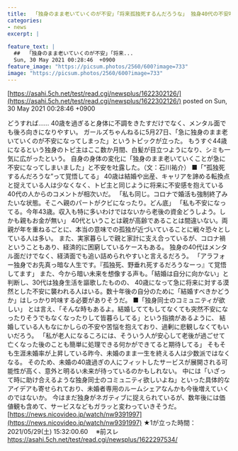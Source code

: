 ```yaml
---
title:  「独身のまま老いていくのが不安」「将来孤独死するんだろうな」 独身40代の不安吐露に共感の声多数 ★8  
categories:
- news
excerpt: |
  
feature_text: |
  ##  「独身のまま老いていくのが不安」「将来...
  Sun, 30 May 2021 00:28:46  +0900
feature_image: "https://picsum.photos/2560/600?image=733"
image: "https://picsum.photos/2560/600?image=733"
---
```


[https://asahi.5ch.net/test/read.cgi/newsplus/1622302126/](https://asahi.5ch.net/test/read.cgi/newsplus/1622302126/)
posted on Sun, 30 May 2021 00:28:46  +0900

<!--more-->

どうすれば…… 40歳を過ぎると身体に不調をきたすだけでなく、メンタル面でも後ろ向きになりやすい。 ガールズちゃんねるに5月27日、「急に独身のまま老いていくのが不安になってしまった」というトピックが立った。 もうすぐ44歳になるという独身のトピ主はここ数か月間、白髪が目立つようになり、シミも一気に広がったという。 自身の身体の変化に「独身のまま老いていくことが急に不安になってしまいました」と不安を吐露した。（文：石川祐介） ■「”孤独死するんだろうな”って覚悟してる」 40歳は結婚や出産、キャリアを諦める転換点と捉えている人は少なくなく、トピ主と同じように将来に不安感を抱えている40代の人からのコメントが相次いだ。 「私も同じ。コロナで婚活も強制終了みたいな状態。そこへ親のパートがクビになったり。どん底」 「私も不安になってる。今年43歳。収入も特に多いわけではないから老後の資金どうしよう。しかも親もお金が無い」 40代ということは親が高齢であることは間違いない。両親が年を重ねるごとに、本当の意味での孤独が近づいていることに戦々恐々としている人は多い。 また、実家暮らしで親と家計に支え合っているが、コロナ禍ということもあり、経済的に困窮しているケースもある。 独身の40代はメンタル面だけでなく、経済面でも追い詰められやすいと言えるだろう。 「アラフォー独身でお先真っ暗な人生です。『孤独死、野垂れ死するだろうなーっ』て覚悟してます」 また、今から暗い未来を想像する声も。「結婚は自分に向かない」と判断し、30代は独身生活を謳歌したものの、 40歳になって急に将来に対する漠然とした不安に襲われる人はいる。数十年後の自分のために「結婚すべきかどうか」はしっかり吟味する必要がありそうだ。 ■「独身同士のコミュニティが欲しい」 とは言え、「そんな時もあるよ。結婚しててもしてなくても突然不安になったりそうでもなくなったりして皆暮らしてる」という指摘があるように、 結婚している人もなにかしらの不安や苦悩を抱えており、過剰に悲観しなくてもいいだろう。 「私が老人になるころには、そういう人が安心して老後が過ごせて亡くなった後のことも簡単に処理できる何かができてると期待してる」 そもそも生涯未婚率が上昇している昨今、未婚のまま一生を終える人は少数派ではなくなる。 そのため、未婚の40歳過ぎの人にフィットしたサービスが展開される可能性が高く、意外と明るい未来が待っているのかもしれない。 中には「いざって時に助け合えるような独身同士のコミュニティ欲しいよね」といった具体的なアイデアも寄せられており、未婚者専用のルームシェアなんかも今後増えていくのではないか。 今はまだ独身がネガティブに捉えられているが、数年後には価値観も含めて、サービスなどもガラッと変わっていきそうだ。 [https://news.nicovideo.jp/watch/nw9391997](https://news.nicovideo.jp/watch/nw9391997) ★1が立った時間：2021/05/29(土) 15:32:00.60　 ※前スレ https://asahi.5ch.net/test/read.cgi/newsplus/1622297534/

